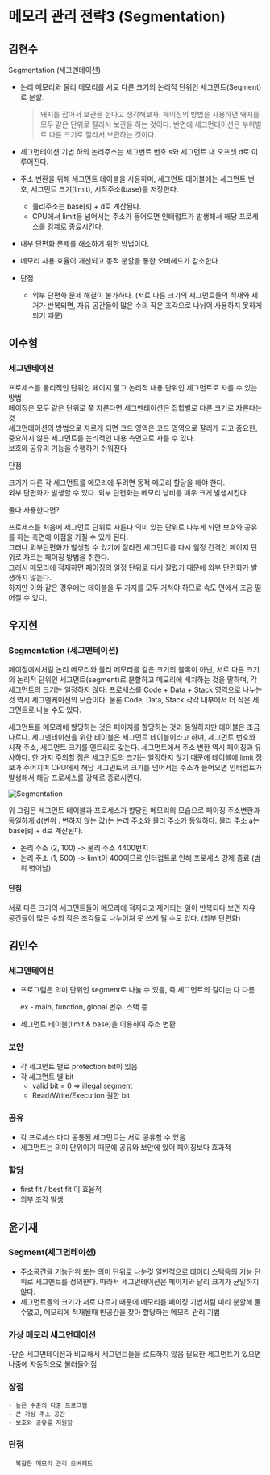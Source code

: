 # 메모리 관리 전략3 (Segmentation)

## 김현수

Segmentation (세그멘테이션)

- 논리 메모리와 물리 메모리를 서로 다른 크기의 논리적 단위인 세그먼트(Segment)로 분할. 
  
  > 돼지를 잡아서 보관을 한다고 생각해보자. 페이징의 방법을 사용하면 돼지를 모두 같은 단위로 잘라서 보관을 하는 것이다. 반면에 세그먼테이션은 부위별로 다른 크기로 잘라서 보관하는 것이다.
- 세그먼테이션 기법 하의 논리주소는 세그번트 번호 s와 세그먼트 내 오프셋 d로 이루어진다.
- 주소 변환을 위해 세그먼트 테이블을 사용하며, 세그먼트 테이블에는 세그먼트 번호, 세그먼트 크기(limit), 시작주소(base)를 저장한다.
	- 물리주소는 base[s] + d로 계산된다.
	- CPU에서 limit을 넘어서는 주소가 들어오면 인터럽트가 발생해서 해당 프로세스를 강제로 종료시킨다.
- 내부 단편화 문제를 해소하기 위한 방법이다.
- 메모리 사용 효율이 개선되고 동적 분할을 통한 오버헤드가 감소한다.
- 단점
	- 외부 단편화 문제 해결이 불가하다. (서로 다른 크기의 세그먼트들의 적재와 제거가 반복되면, 자유 공간들이 많은 수의 작은 조각으로 나뉘어 사용하지 못하게 되기 때문)

## 이수형

### 세그멘테이션

프로세스를 물리적인 단위인 페이지 말고 논리적 내용 단위인 세그먼트로 자를 수 있는 방법<br/>
페이징은 모두 같은 단위로 쭉 자른다면 세그멘테이션은 집합별로 다른 크기로 자른다는것<br/>
세그먼테이션의 방법으로 자르게 되면 코드 영역은 코드 영역으로 잘리게 되고 중요한, 중요하지 않은 세그먼트를 논리적인 내용 측면으로 자를 수 있다.<br/>
보호와 공유의 기능을 수행하기 쉬워진다

단점

크기가 다른 각 세그먼트를 메모리에 두려면 동적 메모리 할당을 해야 한다. <br/>
외부 단편화가 발생할 수 있다. 외부 단편화는 메모리 낭비를 매우 크게 발생시킨다.<br/>

둘다 사용한다면?

프로세스를 처음에 세그먼트 단위로 자른다 의미 있는 단위로 나누게 되면 보호와 공유를 하는 측면에 이점을 가질 수 있게 된다. <br/>
그러나 외부단편화가 발생할 수 있기에 잘라진 세그먼트를 다시 일정 간격인 페이지 단위로 자르는 페이징 방법을 취한다. <br/>
그래서 메모리에 적재하면 페이징의 일정 단위로 다시 잘렸기 때문에 외부 단편화가 발생하지 않는다. <br/>
하지만 이와 같은 경우에는 테이블을 두 가지를 모두 거쳐야 하므로 속도 면에서 조금 떨어질 수 있다.

## 우지현

### Segmentation (세그멘테이션)

페이징에서처럼 논리 메모리와 물리 메모리를 같은 크기의 블록이 아닌, 서로 다른 크기의 논리적 단위인 세그먼트(segment)로 분할하고 메모리에 배치하는 것을 말하며, 각 세그먼트의 크기는 일정하지 않다. 프로세스를 Code + Data + Stack 영역으로 나누는 것 역시 세그멘케이션의 모습이다. 물론 Code, Data, Stack 각각 내부에서 더 작은 세그먼트로 나눌 수도 있다.

세그먼트를 메모리에 할당하는 것은 페이지를 할당하는 것과 동일하지만 테이블은 조금 다르다. 세그멘테이션을 위한 테이블은 세그먼트 테이블이라고 하며, 세그먼트 번호와 시작 주소, 세그먼트 크기를 엔트리로 갖는다. 세그먼트에서 주소 변환 역시 페이징과 유사하다. 한 가지 주의할 점은 세그먼트의 크기는 일정하지 않기 때문에 테이블에 limit 정보가 주어지며 CPU에서 해당 세그먼트의 크기를 넘어서는 주소가 들어오면 인터럽트가 발생해서 해당 프로세스를 강제로 종료시킨다.

![Segmentation](https://user-images.githubusercontent.com/34755287/57119448-47043400-6da5-11e9-95da-91cb808de992.png)

위 그림은 세그먼트 테이블과 프로세스가 할당된 메모리의 모습으로 페이징 주소변환과 동일하게 d(변위 : 변하지 않는 값)는 논리 주소와 물리 주소가 동일하다. 물리 주소 a는 base[s] + d로 계산된다.

- 논리 주소 (2, 100) -> 물리 주소 4400번지
- 논리 주소 (1, 500) -> limit이 400이므로 인터럽트로 인해 프로세스 강제 종료 (범위 벗어남)

#### 단점

서로 다른 크기의 세그먼트들이 메모리에 적재되고 제거되는 일이 반복되다 보면 자유 공간들이 많은 수의 작은 조각들로 나누어져 못 쓰게 될 수도 있다. (외부 단편화)

## 김민수

### 세그멘테이션

- 프로그램은 의미 단위인 segment로 나눌 수 있음, 즉 세그먼트의 길이는 다 다름

  ex - main, function, global 변수, 스택 등

- 세그먼트 테이블(limit & base)을 이용하여 주소 변환

### 보안

- 각 세그먼트 별로 protection bit이 있음
- 각 세그먼트 별 bit
  - valid bit = 0   => illegal segment
  - Read/Write/Execution 권한 bit

### 공유

- 각 프로세스 마다 공통된 세그먼트는 서로 공유할 수 있음
- 세그먼트는 의미 단위이기 때문에 공유와 보안에 있어 페이징보다 효과적

### 할당

- first fit / best fit 이 효율적
- 외부 조각 발생


## 윤기재

### Segment(세그먼테이션)
- 주소공간을 기능단위 또는 의미 단위로 나눈것 일반적으로 데이터 스택등의 기능 단위로 세그멘트를 정의한다. 따라서 세그먼테이션은
페이지와 달리 크기가 균일하지 않다.
- 세그먼트들의 크기가 서로 다르기 때문에 메모리를 페이징 기법처럼 미리 분할해 둘수없고, 메모리에 적재될때 빈공간을 찾아 할당하는 메모리 관리 기법


### 가상 메모리 세그먼테이션
-단순 세그먼테이션과 비교해서 세그먼트들을 로드하지 않음
필요한 세그먼트가 있으면 나중에 자동적으로 불러들어짐

  ### 장점
    - 높은 수준의 다중 프로그램
    - 큰 가상 주소 공간
    - 보호와 공유를 지원함

  ### 단점
    - 복잡한 메모리 관리 오버헤드

